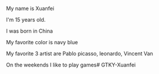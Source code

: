 My name is Xuanfei

I'm 15 years old.

I was born in China

My favorite color is navy blue

My favorite 3 artist are Pablo picasso, leonardo, Vincent Van

On the weekends I like to play games# GTKY-Xuanfei
